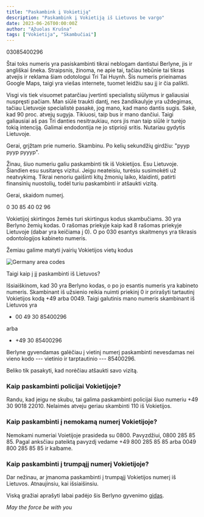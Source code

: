 ```yaml
---
title: "Paskambink į Vokietiją"
description: "Paskambink į Vokietiją iš Lietuvos be vargo"
date: 2023-06-26T00:00:00Z
author: "Ąžuolas Krušna"
tags: ["Vokietija", "Skambučiai"]
---
```


03085400296 

Štai toks numeris yra pasiskambinti tikrai neblogam dantistui Berlyne, jis ir angliškai šneka. Straipsnis, žinoma, ne apie tai, tačiau tebūnie tai tikras atvejis ir reklama šiam odotologui Tri Tai Huynh. Šis numeris prieinamas Google Maps, taigi yra viešas internete, tuomet leidžiu sau jį ir čia palikti.

Visgi vis tiek visuomet patarčiau įvertinti specialistų siūlymus ir galiausiai nuspręsti pačiam. Man siūlė traukti dantį, nes žandikaulyje yra uždegimas, tačiau Lietuvoje specialistė pasakė, jog mano, kad mano dantis sugis. Sakė, kad 90 proc. atvejų sugyja. Tikiuosi, taip bus ir mano dančiui. Taigi galiausiai aš pas Tri danties nesitraukiau, nors jis man taip siūlė ir turėjo tokią intenciją. Galimai endodontija ne jo stiprioji sritis. Nutariau gydytis Lietuvoje.

Gerai, grįžtam prie numerio. Skambinu. Po kelių sekundžių girdžiu: "pyyp pyyp pyyyp".

Žinau, šiuo numeriu galiu paskambinti tik iš Vokietijos. Esu Lietuvoje. Šiandien esu susitaręs vizitui. Jeigu neateisiu, turėsiu susimokėti už neatvykimą. Tikrai nenoriu gaišinti kitų žmonių laiko, klaidinti, patirti finansinių nuostolių, todėl turiu paskambinti ir atšaukti vizitą.

Gerai, skaidom numerį.

0 30 85 40 02 96

Vokietijoj skirtingos žemės turi skirtingus kodus skambučiams. 30 yra Berlyno žemių kodas. 0 rašomas priekyje kaip kad 8 rašomas priekyje Lietuvoje (dabar yra keičiama į 0). O po 030 esantys skaitmenys yra tikrasis odontologijos kabineto numeris.

Žemiau galime matyti įvairių Vokietijos vietų kodus

![Germany area codes](../germany_area_codes.png)

Taigi kaip į jį paskambinti iš Lietuvos?

Išsiaiškinom, kad 30 yra Berlyno kodas, o po jo esantis numeris yra kabineto numeris. Skambinant iš užsienio reikia nuimti priekinį 0 ir prirašyti tartautinį Vokietijos kodą +49 arba 0049. Taigi galutinis mano numeris skambinant iš Lietuvos yra 

- 00 49 30 85400296 

arba 

- +49 30 85400296

Berlyne gyvendamas galėčiau į vietinį numerį paskambinti nevesdamas nei vieno kodo --- vietinio ir tarptautinio --- 85400296. 

Beliko tik pasakyti, kad norėčiau atšaukti savo vizitą.

### Kaip paskambinti policijai Vokietijoje?

Randu, kad jeigu ne skubu, tai galima paskambinti policijai šiuo numeriu +49 30 9018 22010. Nelaimės atveju geriau skambinti 110 iš Vokietijos.

### Kaip paskambinti į nemokamą numerį Vokietijoje?

Nemokami numeriai Voietijoje prasideda su 0800. Pavyzdžiui, 0800 285 85 85. Pagal anksčiau pateiktą pavyzdį vedame +49 800 285 85 85 arba 0049 800 285 85 85 ir kalbame.

### Kaip paskambinti į trumpąjį numerį Vokietijoje?

Dar nežinau, ar įmanoma paskambinti į trumpąjį Vokietijos numerį iš Lietuvos. Atnaujinsiu, kai išsiaišinsiu.

Viską gražiai aprašyti labai padėjo šis Berlyno gyvenimo [gidas](https://allaboutberlin.com/guides/dial-phone-numbers-germany).

_May the force be with you_
